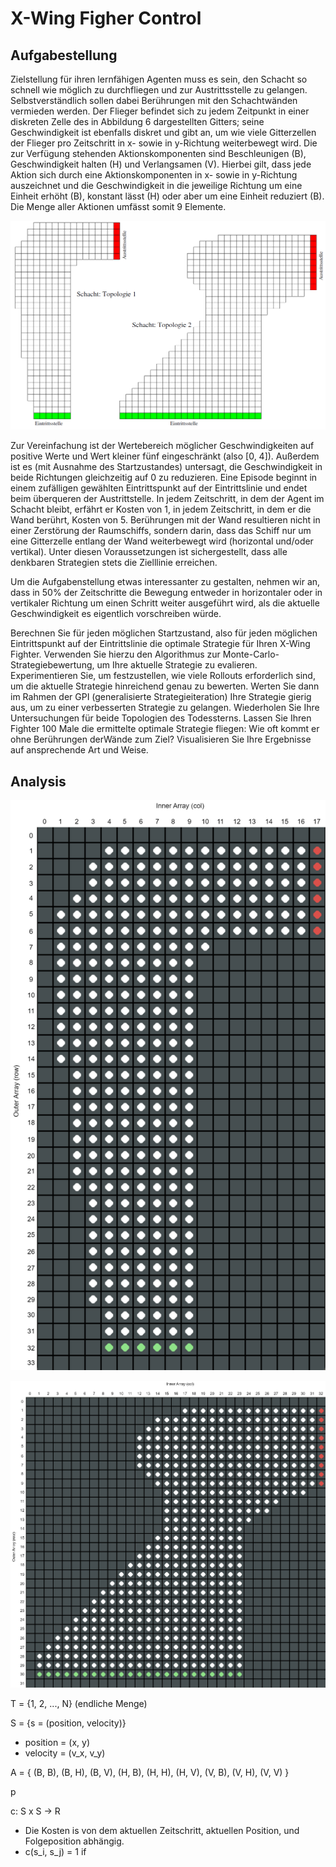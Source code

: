 # X-Wing Figher Control

## Aufgabestellung

Zielstellung für ihren lernfähigen Agenten muss es sein, den Schacht so schnell wie möglich zu durchfliegen und zur Austrittsstelle zu gelangen. Selbstverständlich sollen dabei Berührungen mit den Schachtwänden vermieden werden. Der Flieger befindet sich zu jedem Zeitpunkt in einer diskreten Zelle des in Abbildung 6 dargestellten Gitters; seine Geschwindigkeit ist ebenfalls diskret und gibt an, um wie viele Gitterzellen der Flieger pro Zeitschritt in x- sowie in y-Richtung weiterbewegt wird. Die zur Verfügung stehenden Aktionskomponenten sind Beschleunigen (B), Geschwindigkeit halten (H) und Verlangsamen (V). Hierbei gilt, dass jede Aktion sich durch eine Aktionskomponenten in x- sowie in y-Richtung auszeichnet und die Geschwindigkeit in die jeweilige Richtung um eine Einheit erhöht (B), konstant lässt (H) oder aber um eine Einheit reduziert (B). Die Menge aller Aktionen umfässt somit 9 Elemente.

![](img/given_maps.png)

Zur Vereinfachung ist der Wertebereich möglicher Geschwindigkeiten auf positive Werte und Wert kleiner fünf eingeschränkt (also [0, 4]). Außerdem ist es (mit Ausnahme des Startzustandes) untersagt, die Geschwindigkeit in beide Richtungen gleichzeitig auf 0 zu reduzieren. Eine Episode beginnt in einem zufälligen gewählten Eintrittspunkt auf der Eintrittslinie und endet beim überqueren der Austrittstelle. In jedem Zeitschritt, in dem der Agent im Schacht bleibt, erfährt er Kosten von 1, in jedem Zeitschritt, in dem er die Wand berührt, Kosten von 5. Berührungen mit der Wand resultieren nicht in einer Zerstörung der Raumschiffs, sondern darin, dass das Schiff nur um eine Gitterzelle entlang der Wand weiterbewegt wird (horizontal und/oder vertikal). Unter diesen Voraussetzungen ist sichergestellt, dass alle denkbaren Strategien stets die Zielllinie erreichen.

Um die Aufgabenstellung etwas interessanter zu gestalten, nehmen wir an, dass in 50% der Zeitschritte die Bewegung entweder in horizontaler oder in vertikaler Richtung um einen Schritt weiter ausgeführt wird, als die aktuelle Geschwindigkeit es eigentlich vorschreiben würde.

Berechnen Sie für jeden möglichen Startzustand, also für jeden möglichen Eintrittspunkt auf der Eintrittslinie die optimale Strategie für Ihren X-Wing Fighter. Verwenden Sie hierzu den Algorithmus zur Monte-Carlo-Strategiebewertung, um Ihre aktuelle Strategie zu evalieren. Experimentieren Sie, um festzustellen, wie viele Rollouts erforderlich sind, um die aktuelle Strategie hinreichend genau zu bewerten. Werten Sie dann im Rahmen der GPI (generalisierte Strategieiteration) Ihre Strategie gierig aus, um zu einer verbesserten Strategie zu gelangen. Wiederholen Sie Ihre Untersuchungen für beide Topologien des Todessterns. Lassen Sie Ihren Fighter 100 Male die ermittelte optimale Strategie fliegen: Wie oft kommt er ohne Berührungen derWände zum Ziel? Visualisieren Sie Ihre Ergebnisse auf ansprechende Art und Weise.

## Analysis

![](img/map1.png)

![](img/map2.png)

T = {1, 2, ..., N} (endliche Menge)

S = {s = (position, velocity)}
- position = (x, y)
- velocity = (v_x, v_y)

A = {
    (B, B), (B, H), (B, V),
    (H, B), (H, H), (H, V),
    (V, B), (V, H), (V, V)
}

p

c: S x S -> R
- Die Kosten is von dem aktuellen Zeitschritt, aktuellen Position, und Folgeposition abhängig.
- c(s_i, s_j) = 1 if 